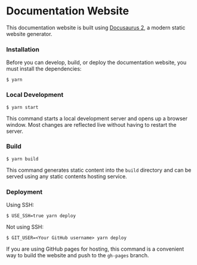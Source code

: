 # Documentation Website

This documentation website is built using [Docusaurus 2](https://docusaurus.io/), a modern static
website generator.

### Installation

Before you can develop, build, or deploy the documentation website, you must install the
dependencies:

```shell
$ yarn
```

### Local Development

```shell
$ yarn start
```

This command starts a local development server and opens up a browser window. Most changes are
reflected live without having to restart the server.

### Build

```shell
$ yarn build
```

This command generates static content into the `build` directory and can be served using any static
contents hosting service.

### Deployment

Using SSH:

```shell
$ USE_SSH=true yarn deploy
```

Not using SSH:

```shell
$ GIT_USER=<Your GitHub username> yarn deploy
```

If you are using GitHub pages for hosting, this command is a convenient way to build the website and
push to the `gh-pages` branch.